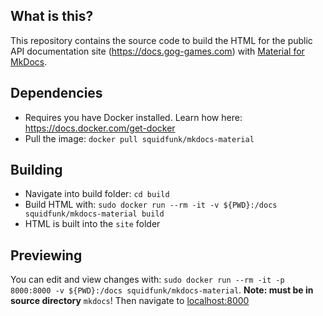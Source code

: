 ## What is this?
This repository contains the source code to build the HTML for the public API documentation site (https://docs.gog-games.com) with [Material for MkDocs](https://squidfunk.github.io/mkdocs-material/).

## Dependencies
 - Requires you have Docker installed. Learn how here: https://docs.docker.com/get-docker
 - Pull the image: `docker pull squidfunk/mkdocs-material`

## Building
- Navigate into build folder: `cd build`
- Build HTML with: `sudo docker run --rm -it -v ${PWD}:/docs squidfunk/mkdocs-material build`
- HTML is built into the `site` folder

## Previewing
You can edit and view changes with: `sudo docker run --rm -it -p 8000:8000 -v ${PWD}:/docs squidfunk/mkdocs-material`. **Note: must be in source directory** `mkdocs`!  Then navigate to [localhost:8000](http://localhost:8000)

